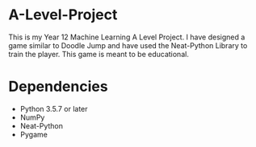 # A-Level-Project
This is my Year 12 Machine Learning A Level Project. I have designed a game similar to Doodle Jump and have used the Neat-Python Library to train the player. This game is meant to be educational.
# Dependencies
- Python 3.5.7 or later
- NumPy
- Neat-Python
- Pygame
